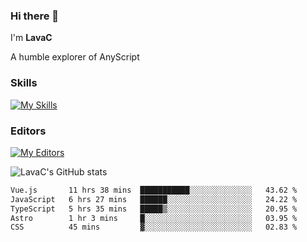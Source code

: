### Hi there 👋
I'm **LavaC**

A humble explorer of AnyScript

### Skills
[![My Skills](https://skillicons.dev/icons?i=js,ts,vue,nodejs,nuxtjs,astro,solidjs,tailwind)](https://skillicons.dev)

### Editors
[![My Editors](https://skillicons.dev/icons?i=neovim,vscode)](https://skillicons.dev)

![LavaC's GitHub stats](https://github-readme-stats.vercel.app/api?username=LavaCxx&show_icons=true&theme=synthwave)

<!--START_SECTION:waka-->

```txt
Vue.js       11 hrs 38 mins  ███████████░░░░░░░░░░░░░░   43.62 %
JavaScript   6 hrs 27 mins   ██████░░░░░░░░░░░░░░░░░░░   24.22 %
TypeScript   5 hrs 35 mins   █████▒░░░░░░░░░░░░░░░░░░░   20.95 %
Astro        1 hr 3 mins     █░░░░░░░░░░░░░░░░░░░░░░░░   03.95 %
CSS          45 mins         ▓░░░░░░░░░░░░░░░░░░░░░░░░   02.83 %
```

<!--END_SECTION:waka-->
